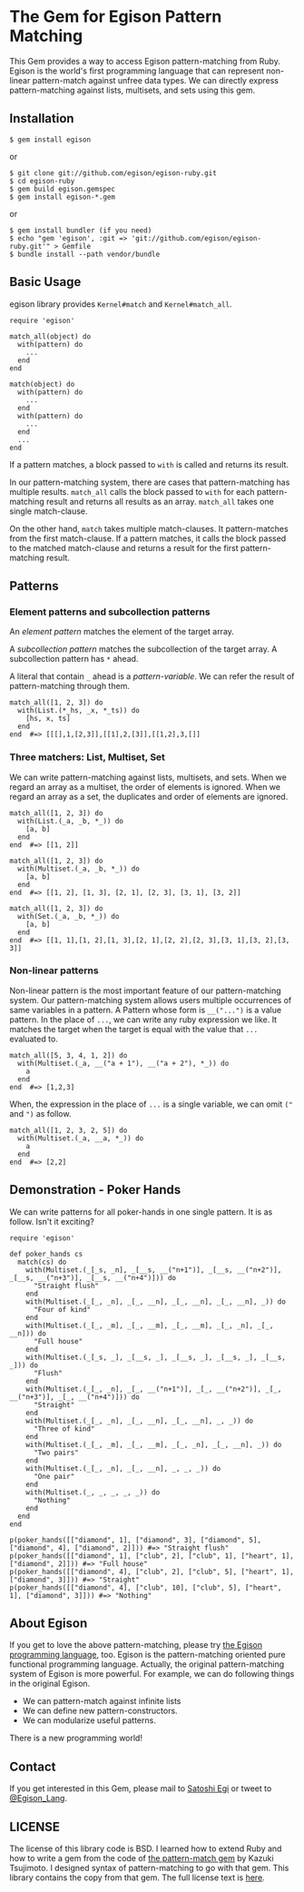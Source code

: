 # The Gem for Egison Pattern Matching 

This Gem provides a way to access Egison pattern-matching from Ruby.
Egison is the world's first programming language that can represent non-linear pattern-match against unfree data types.
We can directly express pattern-matching against lists, multisets, and sets using this gem.

## Installation

```
$ gem install egison
```

or

```
$ git clone git://github.com/egison/egison-ruby.git
$ cd egison-ruby
$ gem build egison.gemspec
$ gem install egison-*.gem
```

or

```
$ gem install bundler (if you need)
$ echo "gem 'egison', :git => 'git://github.com/egison/egison-ruby.git'" > Gemfile
$ bundle install --path vendor/bundle
```

## Basic Usage

egison library provides `Kernel#match` and  `Kernel#match_all`.

```
require 'egison'

match_all(object) do
  with(pattern) do
    ...
  end
end

match(object) do
  with(pattern) do
    ...
  end
  with(pattern) do
    ...
  end
  ...
end
```

If a pattern matches, a block passed to `with` is called and returns its result.

In our pattern-matching system, there are cases that pattern-matching has multiple results.
`match_all` calls the block passed to `with` for each pattern-matching result and returns all results as an array.
`match_all` takes one single match-clause.

On the other hand, `match` takes multiple match-clauses.
It pattern-matches from the first match-clause.
If a pattern matches, it calls the block passed to the matched match-clause and returns a result for the first pattern-matching result.

## Patterns

### Element patterns and subcollection patterns

An <i>element pattern</i> matches the element of the target array.

A <i>subcollection pattern</i> matches the subcollection of the target array.
A subcollection pattern has `*` ahead.

A literal that contain `_` ahead is a <i>pattern-variable</i>.
We can refer the result of pattern-matching through them.

```
match_all([1, 2, 3]) do
  with(List.(*_hs, _x, *_ts)) do
    [hs, x, ts]
  end
end  #=> [[[],1,[2,3]],[[1],2,[3]],[[1,2],3,[]]
```

### Three matchers: List, Multiset, Set

We can write pattern-matching against lists, multisets, and sets.
When we regard an array as a multiset, the order of elements is ignored.
When we regard an array as a set, the duplicates and order of elements are ignored.

```
match_all([1, 2, 3]) do
  with(List.(_a, _b, *_)) do
    [a, b]
  end
end  #=> [[1, 2]]

match_all([1, 2, 3]) do
  with(Multiset.(_a, _b, *_)) do
    [a, b]
  end
end  #=> [[1, 2], [1, 3], [2, 1], [2, 3], [3, 1], [3, 2]]

match_all([1, 2, 3]) do
  with(Set.(_a, _b, *_)) do
    [a, b]
  end
end  #=> [[1, 1],[1, 2],[1, 3],[2, 1],[2, 2],[2, 3],[3, 1],[3, 2],[3, 3]]
```

### Non-linear patterns

Non-linear pattern is the most important feature of our pattern-matching system.
Our pattern-matching system allows users multiple occurrences of same variables in a pattern.
A Pattern whose form is `__("...")` is a value pattern.
In the place of `...`, we can write any ruby expression we like.
It matches the target when the target is equal with the value that `...` evaluated to.

```
match_all([5, 3, 4, 1, 2]) do
  with(Multiset.(_a, __("a + 1"), __("a + 2"), *_)) do
    a
  end
end  #=> [1,2,3]
```

When, the expression in the place of `...` is a single variable, we can omit `("` and `")` as follow.

```
match_all([1, 2, 3, 2, 5]) do
  with(Multiset.(_a, __a, *_)) do
    a
  end
end  #=> [2,2]
```

## Demonstration - Poker Hands

We can write patterns for all poker-hands in one single pattern.
It is as follow.
Isn't it exciting?

```
require 'egison'

def poker_hands cs
  match(cs) do
    with(Multiset.(_[_s, _n], _[__s, __("n+1")], _[__s, __("n+2")], _[__s, __("n+3")], _[__s, __("n+4")])) do
      "Straight flush"
    end
    with(Multiset.(_[_, _n], _[_, __n], _[_, __n], _[_, __n], _)) do
      "Four of kind"
    end
    with(Multiset.(_[_, _m], _[_, __m], _[_, __m], _[_, _n], _[_, __n])) do
      "Full house"
    end
    with(Multiset.(_[_s, _], _[__s, _], _[__s, _], _[__s, _], _[__s, _])) do
      "Flush"
    end
    with(Multiset.(_[_, _n], _[_, __("n+1")], _[_, __("n+2")], _[_, __("n+3")], _[_, __("n+4")])) do
      "Straight"
    end
    with(Multiset.(_[_, _n], _[_, __n], _[_, __n], _, _)) do
      "Three of kind"
    end
    with(Multiset.(_[_, _m], _[_, __m], _[_, _n], _[_, __n], _)) do
      "Two pairs"
    end
    with(Multiset.(_[_, _n], _[_, __n], _, _, _)) do
      "One pair"
    end
    with(Multiset.(_, _, _, _, _)) do
      "Nothing"
    end
  end
end

p(poker_hands([["diamond", 1], ["diamond", 3], ["diamond", 5], ["diamond", 4], ["diamond", 2]])) #=> "Straight flush"
p(poker_hands([["diamond", 1], ["club", 2], ["club", 1], ["heart", 1], ["diamond", 2]])) #=> "Full house"
p(poker_hands([["diamond", 4], ["club", 2], ["club", 5], ["heart", 1], ["diamond", 3]])) #=> "Straight"
p(poker_hands([["diamond", 4], ["club", 10], ["club", 5], ["heart", 1], ["diamond", 3]])) #=> "Nothing"
```

## About Egison

If you get to love the above pattern-matching, please try [the Egison programming language](http://www.egison.org), too.
Egison is the pattern-matching oriented pure functional programming language.
Actually, the original pattern-matching system of Egison is more powerful.
For example, we can do following things in the original Egison.

- We can pattern-match against infinite lists
- We can define new pattern-constructors.
- We can modularize useful patterns.

There is a new programming world!

## Contact

If you get interested in this Gem, please mail to [Satoshi Egi](http://www.egison.org/~egi/) or tweet to [@Egison_Lang](https://twitter.com/Egison_Lang).

## LICENSE

The license of this library code is BSD.
I learned how to extend Ruby and how to write a gem from the code of [the pattern-match gem](https://github.com/k-tsj/pattern-match) by Kazuki Tsujimoto.
I designed syntax of pattern-matching to go with that gem.
This library contains the copy from that gem.
The full license text is [here](https://github.com/egisatoshi/egison-ruby/blob/master/LICENSE).
